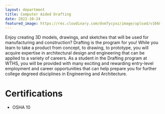 ```yaml
---
layout: department
title: Computer Aided Drafting
date: 2022-10-24
featured_image: https://res.cloudinary.com/dxm7ycyxz/image/upload/v1668016908/TechHigh.us/Technical%20areas/alden/drafting/lucas-kepner-Yn8D5B8C-eY-unsplash-1-1024x689_ziuqrd.jpg
---
```


Enjoy creating 3D models, drawings, and sketches that will be used for manufacturing and construction? Drafting is the program for you! While you learn to take a product from concept, to drawing, to prototype, you will acquire expertise in architectural design and engineering that can be applied to a variety of careers. As a student in the Drafting program at WTHS, you will be provided with many exciting and rewarding entry-level employment and career opportunities that can help prepare you for further college degreed disciplines in Engineering and Architecture.

# Certifications

- OSHA 10

